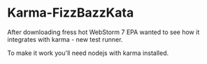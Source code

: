 Karma-FizzBazzKata
==================

After downloading fress hot WebStorm 7 EPA wanted to see how it integrates with karma - new test runner.

To make it work you'll need nodejs with karma installed.
